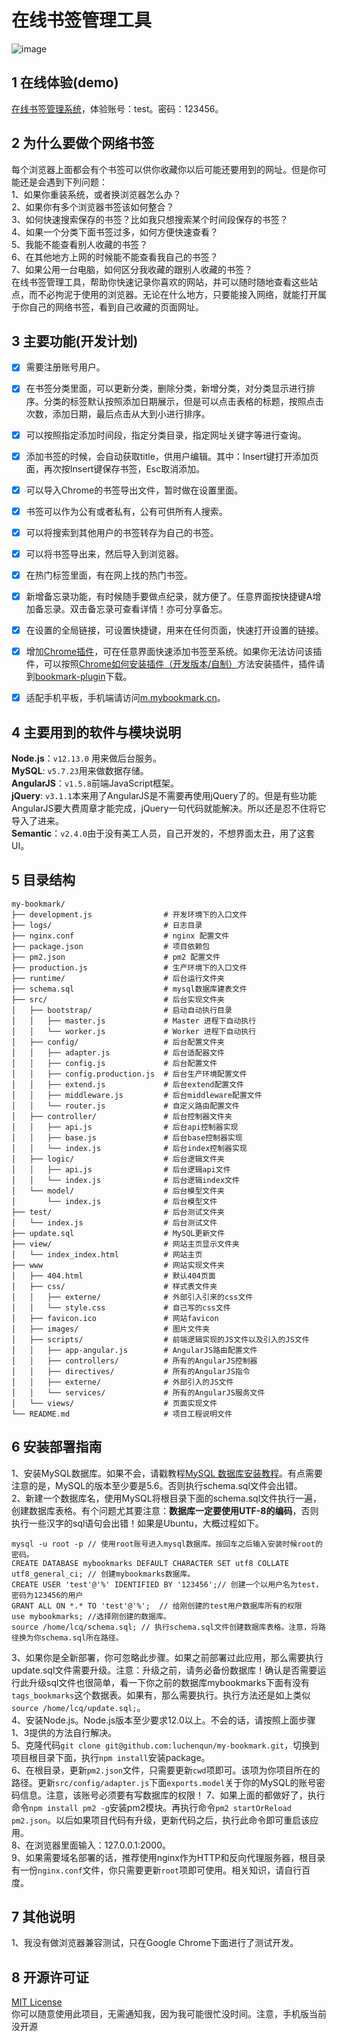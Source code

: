 # 在线书签管理工具
![image](https://mybookmark.cn/images/screenshot.gif)   

1 在线体验(demo)
-------------
[在线书签管理系统](http://mybookmark.cn/ "在线书签管理系统")，体验账号：test。密码：123456。

2 为什么要做个网络书签
------------------
每个浏览器上面都会有个书签可以供你收藏你以后可能还要用到的网址。但是你可能还是会遇到下列问题：  
1、如果你重装系统，或者换浏览器怎么办？   
2、如果你有多个浏览器书签该如何整合？   
3、如何快速搜索保存的书签？比如我只想搜索某个时间段保存的书签？   
4、如果一个分类下面书签过多，如何方便快速查看？   
5、我能不能查看别人收藏的书签？   
6、在其他地方上网的时候能不能查看我自己的书签？   
7、如果公用一台电脑，如何区分我收藏的跟别人收藏的书签？  
在线书签管理工具，帮助你快速记录你喜欢的网站，并可以随时随地查看这些站点，而不必拘泥于使用的浏览器。无论在什么地方，只要能接入网络，就能打开属于你自己的网络书签，看到自己收藏的页面网址。

3 主要功能(开发计划)
-------
- [x] 需要注册账号用户。
- [x] 在书签分类里面，可以更新分类，删除分类，新增分类，对分类显示进行排序。分类的标签默认按照添加日期展示，但是可以点击表格的标题，按照点击次数，添加日期，最后点击从大到小进行排序。
- [x] 可以按照指定添加时间段，指定分类目录，指定网址关键字等进行查询。
- [x] 添加书签的时候，会自动获取title，供用户编辑。其中：Insert键打开添加页面，再次按Insert键保存书签，Esc取消添加。   
- [x] 可以导入Chrome的书签导出文件，暂时做在设置里面。
- [x] 书签可以作为公有或者私有，公有可供所有人搜索。  
- [x] 可以将搜索到其他用户的书签转存为自己的书签。  
- [x] 可以将书签导出来，然后导入到浏览器。
- [x] 在热门标签里面，有在网上找的热门书签。
- [x] 新增备忘录功能，有时候随手要做点纪录，就方便了。任意界面按快捷键A增加备忘录。双击备忘录可查看详情！亦可分享备忘。
- [x] 在设置的全局链接，可设置快捷键，用来在任何页面，快速打开设置的链接。
- [x] 增加[Chrome插件](https://chrome.google.com/webstore/detail/%E4%B9%A6%E7%AD%BE%E5%BF%AB%E9%80%9F%E6%B7%BB%E5%8A%A0/lmmobgephofdffmaednjooplcpbgbjle)，可在任意界面快速添加书签至系统。如果你无法访问该插件，可以按照[Chrome如何安装插件（开发版本/自制）](https://jingyan.baidu.com/article/f3ad7d0f58d6b609c3345b80.html)方法安装插件，插件请到[bookmark-plugin](https://github.com/luchenqun/bookmark-plugin)下载。   
- [x] 适配手机平板，手机端请访问[m.mybookmark.cn](http://m.mybookmark.cn/)。   


4 主要用到的软件与模块说明
------------------
**Node.js**：`v12.13.0` 用来做后台服务。  
**MySQL**: `v5.7.23`用来做数据存储。  
**AngularJS**：`v1.5.8`前端JavaScript框架。   
**jQuery**: `v3.1.1`本来用了AngularJS是不需要再使用jQuery了的。但是有些功能AngularJS要大费周章才能完成，jQuery一句代码就能解决。所以还是忍不住将它导入了进来。    
**Semantic**：`v2.4.0`由于没有美工人员，自己开发的，不想界面太丑，用了这套UI。   

5 目录结构
---------
```   
my-bookmark/
├── development.js                # 开发环境下的入口文件
├── logs/                         # 日志目录
├── nginx.conf                    # nginx 配置文件
├── package.json                  # 项目依赖包
├── pm2.json                      # pm2 配置文件
├── production.js                 # 生产环境下的入口文件
├── runtime/                      # 后台运行文件夹
├── schema.sql                    # mysql数据库建表文件
├── src/                          # 后台实现文件夹
│   ├── bootstrap/                # 启动自动执行目录 
│   │   ├── master.js             # Master 进程下自动执行
│   │   └── worker.js             # Worker 进程下自动执行
│   ├── config/                   # 后台配置文件夹
│   │   ├── adapter.js            # 后台适配器文件
│   │   ├── config.js             # 后台配置文件
│   │   ├── config.production.js  # 后台生产环境配置文件
│   │   ├── extend.js             # 后台extend配置文件
│   │   ├── middleware.js         # 后台middleware配置文件
│   │   └── router.js             # 自定义路由配置文件
│   ├── controller/               # 后台控制器文件夹
│   │   ├── api.js                # 后台api控制器实现
│   │   ├── base.js               # 后台base控制器实现
│   │   └── index.js              # 后台index控制器实现
│   ├── logic/                    # 后台逻辑文件夹
│   │   ├── api.js                # 后台逻辑api文件
│   │   └── index.js              # 后台逻辑index文件
│   └── model/                    # 后台模型文件夹
│       └── index.js              # 后台模型文件
├── test/                         # 后台测试文件夹
│   └── index.js                  # 后台测试文件
├── update.sql                    # MySQL更新文件
├── view/                         # 网站主页显示文件夹
│   └── index_index.html          # 网站主页
├── www                           # 网站实现文件夹
│   ├── 404.html                  # 默认404页面
│   ├── css/                      # 样式表文件夹
│   │   ├── externe/              # 外部引入引来的css文件
│   │   └── style.css             # 自己写的css文件
│   ├── favicon.ico               # 网站favicon
│   ├── images/                   # 图片文件夹
│   ├── scripts/                  # 前端逻辑实现的JS文件以及引入的JS文件
│   │   ├── app-angular.js        # AngularJS路由配置文件
│   │   ├── controllers/          # 所有的AngularJS控制器
│   │   ├── directives/           # 所有的AngularJS指令
│   │   ├── externe/              # 外部引入的JS文件
│   │   └── services/             # 所有的AngularJS服务文件
│   └── views/                    # 页面实现文件
└── README.md                     # 项目工程说明文件
```   

6 安装部署指南
-------------
1、安装MySQL数据库。如果不会，请戳教程[MySQL 数据库安装教程](http://baidu.luchenqun.com/?mysql%20%E6%95%B0%E6%8D%AE%E5%BA%93%E5%AE%89%E8%A3%85%E6%95%99%E7%A8%8B "mysql 数据库安装教程")。有点需要注意的是，MySQL的版本至少要是5.6。否则执行schema.sql文件会出错。   
2、新建一个数据库名，使用MySQL将根目录下面的schema.sql文件执行一遍，创建数据库表格。有个问题尤其要注意：**数据库一定要使用UTF-8的编码**，否则执行一些汉字的sql语句会出错！如果是Ubuntu，大概过程如下。
```
mysql -u root -p // 使用root账号进入mysql数据库。按回车之后输入安装时候root的密码。
CREATE DATABASE mybookmarks DEFAULT CHARACTER SET utf8 COLLATE utf8_general_ci; // 创建mybookmarks数据库。
CREATE USER 'test'@'%' IDENTIFIED BY '123456';// 创建一个以用户名为test，密码为123456的用户
GRANT ALL ON *.* TO 'test'@'%';  // 给刚创建的test用户数据库所有的权限
use mybookmarks; //选择刚创建的数据库。
source /home/lcq/schema.sql; // 执行schema.sql文件创建数据库表格。注意，将路径换为你schema.sql所在路径。   
```
3、如果你是全新部署，你可忽略此步骤。如果之前部署过此应用，那么需要执行update.sql文件需要升级。注意：升级之前，请务必备份数据库！确认是否需要运行此升级sql文件也很简单，看一下你之前的数据库mybookmarks下面有没有`tags_bookmarks`这个数据表。如果有，那么需要执行。执行方法还是如上类似`source /home/lcq/update.sql;`。  
4、安装Node.js。Node.js版本至少要求12.0以上。不会的话，请按照上面步骤1、3提供的方法自行解决。   
5、克隆代码`git clone git@github.com:luchenqun/my-bookmark.git`，切换到项目根目录下面，执行`npm install`安装package。   
6、在根目录，更新`pm2.json`文件，只需要更新`cwd`项即可。该项为你项目所在的路径。更新`src/config/adapter.js`下面`exports.model`关于你的MySQL的账号密码信息。注意，该账号必须要有写数据库的权限！
7、如果上面的都做好了，执行命令`npm install pm2 -g`安装pm2模块。再执行命令`pm2 startOrReload pm2.json`。以后如果项目代码有升级，更新代码之后，执行此命令即可重启该应用。   
8、在浏览器里面输入：127.0.0.1:2000。  
9、如果需要域名部署的话，推荐使用nginx作为HTTP和反向代理服务器，根目录有一份`nginx.conf`文件，你只需要更新`root`项即可使用。相关知识，请自行百度。

7 其他说明
---------
1、我没有做浏览器兼容测试，只在Google Chrome下面进行了测试开发。   

8 开源许可证
-----------
[MIT License](http://www.opensource.org/licenses/MIT)    
你可以随意使用此项目，无需通知我，因为我可能很忙没时间。注意，手机版当前没开源   

